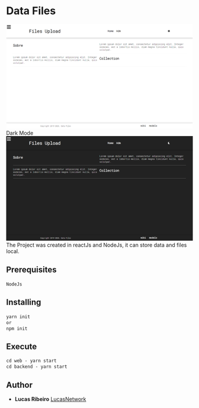 # Data Files
![](backend/src/tmp/img/HomeLight.png)
Dark Mode
![](backend/src/tmp/img/HomeDark.png)
The Project was created in reactJs and NodeJs, it can store data and files local.

## Prerequisites

```
NodeJs
```

## Installing
    yarn init
    or
    npm init
## Execute
    cd web - yarn start
    cd backend - yarn start
## Author
*  **Lucas Ribeiro** [LucasNetwork](https://github.com/LucasNetwork)